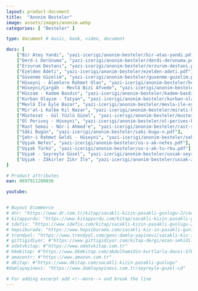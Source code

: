 ```yaml
---
layout: product-document
title:  "Anonim Besteler"
image: assets/images/anonim.webp
categories: [ "Besteler" ]

type: document # music, book, video, document

docs: [
    ["Bir Ateş Yandı", "yazi-icerigi/anonim-besteler/bir-atas-yandi.pdf"],
    ["Derd-i Derûnuma", "yazi-icerigi/anonim-besteler/derdi-derunuma.pdf"],
    ["Erzurum Destanı", "yazi-icerigi/anonim-besteler/erzurum-destani.pdf"],
    ["Ezelden Âdeti", "yazi-icerigi/anonim-besteler/ezelden-adeti.pdf"],
    ["Güvenme Güzelim", "yazi-icerigi/anonim-besteler/guvenme-guzelim.pdf"],
    ["Hüseyni - Âlemlere Rahmet Olan", "yazi-icerigi/anonim-besteler/hu-seyni-alemlere-rahmet-olan.pdf"],
    ["Hüseyni/Çargâh - Mevlâ Bizi Afvede", "yazi-icerigi/anonim-besteler/hu-seynilicargah-mevla-bizi-afvede.pdf"],
    ["Hüzzam - Kadem Basdın", "yazi-icerigi/anonim-besteler/kadem-basdin-huzzam.pdf"],
    ["Kurban Olayım - Tatyan", "yazi-icerigi/anonim-besteler/kurban-olayim-tatyan.pdf"],
    ["Mevlâ İle Eyle Bazar", "yazi-icerigi/anonim-besteler/mevla-ile-eyle-bazar.pdf"],
    ["Mir'at-i Kalbe Kıl Nazar", "yazi-icerigi/anonim-besteler/mirati-kalbe-kil-nazar.pdf"],
    ["Müstezat - Gül Yüzlü Güzel", "yazi-icerigi/anonim-besteler/mustezat-gul-yuzlu-guzel.pdf"],
    ["Ol Periveş - Hüseyni", "yazi-icerigi/anonim-besteler/ol-perives-huseyni.pdf"],
    ["Rast Semai - Nûr-i Ahmed'e", "yazi-icerigi/anonim-besteler/rast-semai-nuri-ahmede.pdf"],
    ["Sâki Bugün", "yazi-icerigi/anonim-besteler/saki-bugu-n.pdf"],
    ["Şehr-i Rahmet Geldi - Hüseyni", "yazi-icerigi/anonim-besteler/sehri-rahmet-geldi-huseyni.pdf"],
    ["Uşşak Nefes", "yazi-icerigi/anonim-besteler/us-s-ak-nefes.pdf"],
    ["Uşşak Türkü", "yazi-icerigi/anonim-besteler/us-s-ak-tu-rku.pdf"],
    ["Uşşak - Seyreyle Güzel", "yazi-icerigi/anonim-besteler/ussak-seyreyle-guzel.pdf"],
    ["Uşşak - Zâkirler Zikr İle", "yazi-icerigi/anonim-besteler/ussak-zakirler-zikr-ile.pdf"]
]

# Product attributes
ean: 8697911200036

youtube:


# Buyout Ecommerce
# dnr: "https://www.dr.com.tr/kitap/sacakli-kizin-pasakli-gunlugu-2/cocuk-ve-genclik/genclik-10-yas/roman-oyku/urunno=0001893059001"
# kitapyurdu: "https://www.kitapyurdu.com/kitap/sacakli-kizin-pasakli-gunlugu-2-/560122.html&filter_name=Sa%C3%A7akl%C4%B1+K%C4%B1z%27%C4%B1n+Pasakl%C4%B1+G%C3%BCnl%C3%BC%C4%9F%C3%BC+2"
# idefix: "https://www.idefix.com/kitap/sacakli-kizin-pasakli-gunlugu-2/cocuk-ve-genclik/genclik-10-yas/roman-oyku/urunno=0001893059001"
# hepsiburada: "https://www.hepsiburada.com/sacakli-kiz-in-pasakli-gunlugu-2-damla-yayinevi-p-HBV000012ER86"
# trendyol: "https://www.trendyol.com/genc-damla-yayinevi/sacakli-kiz-in-pasakli-gunlugu-2-p-54825777"
# gittigidiyor: #"https://www.gittigidiyor.com/kitap-dergi/ezan-sehidi-adnan-menderes_pdp_732728793"
# odatvkitap: #"https://www.odatvkitap.com.tr"
# bkmkitap: #"https://www.bkmkitap.com/abdulhamidin-kurtlarla-dansi-578226"
# amazontr: #"https://www.amazon.com.tr"
# dkitap: #"https://www.dkitap.com/sacakli-kizin-pasakli-gunlugu"
#damlayayinevi: "https://www.damlayayinevi.com.tr/seyreyle-guzel-cd"

# For adding excerpt add <!--more--> and break the line
---
```

<!--more--> 

